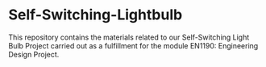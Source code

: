 # Self-Switching-Lightbulb
This repository contains the materials related to our Self-Switching Light Bulb Project carried out as a fulfillment for the module EN1190: Engineering Design Project.
